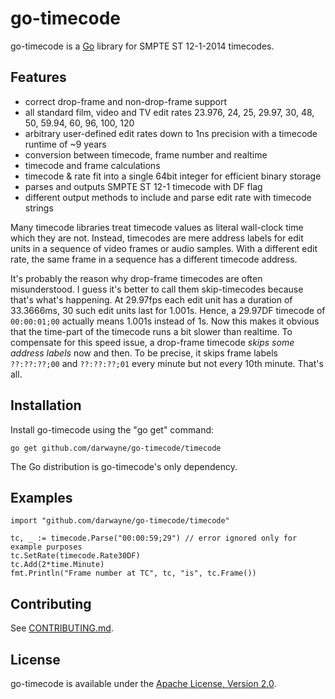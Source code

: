 go-timecode
===========
go-timecode is a [Go](http://golang.org/) library for SMPTE ST 12-1-2014 timecodes.

Features
--------
- correct drop-frame and non-drop-frame support
- all standard film, video and TV edit rates 23.976, 24, 25, 29.97, 30, 48, 50, 59.94, 60, 96, 100, 120
- arbitrary user-defined edit rates down to 1ns precision with a timecode runtime of ~9 years
- conversion between timecode, frame number and realtime
- timecode and frame calculations
- timecode & rate fit into a single 64bit integer for efficient binary storage
- parses and outputs SMPTE ST 12-1 timecode with DF flag
- different output methods to include and parse edit rate with timecode strings


Many timecode libraries treat timecode values as literal wall-clock time which they are not. Instead, timecodes are mere address labels for edit units in a sequence of video frames or audio samples. With a different edit rate, the same frame in a sequence has a different timecode address.

It's probably the reason why drop-frame timecodes are often misunderstood. I guess it's better to call them skip-timecodes because that's what's happening. At 29.97fps each edit unit has a duration of 33.3666ms, 30 such edit units last for 1.001s. Hence, a 29.97DF timecode of `00:00:01;00` actually means 1.001s instead of 1s. Now this makes it obvious that the time-part of the timecode runs a bit slower than realtime. To compensate for this speed issue, a drop-frame timecode *skips some address labels* now and then. To be precise, it skips frame labels `??:??:??;00` and `??:??:??;01` every minute but not every 10th minute. That's all.



Installation
------------

Install go-timecode using the "go get" command:

    go get github.com/darwayne/go-timecode/timecode

The Go distribution is go-timecode's only dependency.

Examples
--------

```
import "github.com/darwayne/go-timecode/timecode"

tc, _ := timecode.Parse("00:00:59;29") // error ignored only for example purposes
tc.SetRate(timecode.Rate30DF)
tc.Add(2*time.Minute)
fmt.Println("Frame number at TC", tc, "is", tc.Frame())

```


Contributing
------------

See [CONTRIBUTING.md](https://github.com/trimmer.io/go-timecode/blob/master/.github/CONTRIBUTING.md).


License
-------

go-timecode is available under the [Apache License, Version 2.0](http://www.apache.org/licenses/LICENSE-2.0.html).

